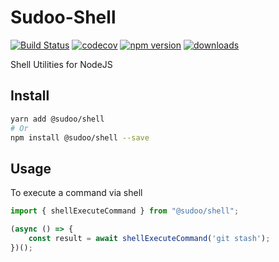 # Sudoo-Shell

[![Build Status](https://travis-ci.com/SudoDotDog/Sudoo-Shell.svg?branch=master)](https://travis-ci.com/SudoDotDog/Sudoo-Shell)
[![codecov](https://codecov.io/gh/SudoDotDog/Sudoo-Shell/branch/master/graph/badge.svg)](https://codecov.io/gh/SudoDotDog/Sudoo-Shell)
[![npm version](https://badge.fury.io/js/%40sudoo%2Fshell.svg)](https://www.npmjs.com/package/@sudoo/shell)
[![downloads](https://img.shields.io/npm/dm/@sudoo/shell.svg)](https://www.npmjs.com/package/@sudoo/shell)

Shell Utilities for NodeJS

## Install

```sh
yarn add @sudoo/shell
# Or
npm install @sudoo/shell --save
```

## Usage

To execute a command via shell

```ts
import { shellExecuteCommand } from "@sudoo/shell";

(async () => {
    const result = await shellExecuteCommand('git stash');
})();
```
